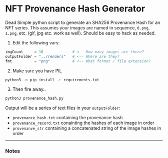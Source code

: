 # NFT Provenance Hash Generator
Dead Simple python script to generate an SHA256 Provenance Hash for an NFT series. This assumes your images are named in sequence, `0.png`, `1.png`, etc. (gif, jpg etc. work as well). Should be easy to hack as needed.


1. Edit the following vars:
```python
imgCount     = 10             # <-- How many images are there?
outputFolder = "../renders"   # <-- Where are they?
fmt          = "png"          # <-- What format / file extension?
```

2. Make sure you have PIL
```bash
python3 -m pip install -r requirements.txt
```

3. Then fire away..
```bash
python3 provenance_hash.py
```

Output will be a series of text files in your `outputFolder`:
* `provenance_hash.txt` containing the provenance hash
* `provenance_record.txt` conainting the hashes of each image in order
* `provenanve_str` containing a concatenated string of the image hashes in order

---
<!-- NOTES -->
### Notes

